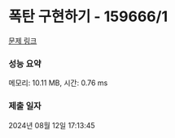 # 폭탄 구현하기 - 159666/1 

[문제 링크](https://level.goorm.io/exam/159666/%ED%8F%AD%ED%83%84-%EA%B5%AC%ED%98%84%ED%95%98%EA%B8%B0/quiz/1) 

### 성능 요약

메모리: 10.11 MB, 시간: 0.76 ms

### 제출 일자

2024년 08월 12일 17:13:45

